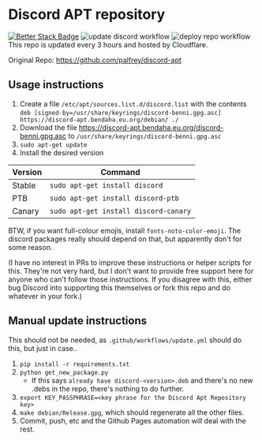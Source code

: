 # Discord APT repository
[![Better Stack Badge](https://uptime.betterstack.com/status-badges/v1/monitor/1m2qn.svg)](https://uptime.betterstack.com/?utm_source=status_badge) ![update discord workflow](https://github.com/bennihtm/discord-apt/actions/workflows/update.yml/badge.svg) ![deploy repo workflow](https://github.com/bennihtm/discord-apt/actions/workflows/pages.yml/badge.svg)
This repo is updated every 3 hours and hosted by Cloudflare.

Original Repo: https://github.com/palfrey/discord-apt

## Usage instructions

1. Create a file `/etc/apt/sources.list.d/discord.list` with the contents `deb [signed-by=/usr/share/keyrings/discord-benni.gpg.asc] https://discord-apt.bendaha.eu.org/debian/ ./`
2. Download the file https://discord-apt.bendaha.eu.org/discord-benni.gpg.asc to `/usr/share/keyrings/discord-benni.gpg.asc`
3. `sudo apt-get update`
4. Install the desired version

| Version | Command                               |
| ------- | ------------------------------------- |
| Stable  | `sudo apt-get install discord`        |
| PTB     | `sudo apt-get install discord-ptb`    |
| Canary  | `sudo apt-get install discord-canary` |

BTW, if you want full-colour emojis, install `fonts-noto-color-emoji`. The discord packages really should depend on that, but apparently don't for some reason.

(I have no interest in PRs to improve these instructions or helper scripts for this. They're not very hard, but I don't want to provide free support here for anyone who can't follow those instructions. If you disagree with this, either bug Discord into supporting this themselves or fork this repo and do whatever in your fork.)

## Manual update instructions

This should not be needed, as `.github/workflows/update.yml` should do this, but just in case..

1. `pip install -r requirements.txt`
2. `python get_new_package.py`
   - If this says `already have discord-<version>.deb` and there's no new .debs in the repo, there's nothing to do further.
3. `export KEY_PASSPHRASE=<key phrase for the Discord Apt Repository key>`
4. `make debian/Release.gpg`, which should regenerate all the other files.
5. Commit, push, etc and the Github Pages automation will deal with the rest.
